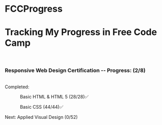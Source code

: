 # FCCProgress
<h1> Tracking My Progress in Free Code Camp </h1> <br> 
<h3> Responsive Web Design Certification -- Progress: (2/8) </h3> <br>
Completed: <br>
<ul>
  <ol> Basic HTML & HTML 5 (28/28)✅ </ol>
  <ol> Basic CSS (44/44)✅ </ol>
</ul>
Next: Applied Visual Design (0/52)
